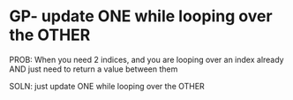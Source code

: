 # GP- update ONE while looping over the OTHER

PROB: When you need 2 indices, and you are looping over an index already AND just need to return a value between them

SOLN: just update ONE while looping over the OTHER